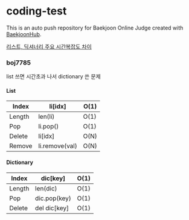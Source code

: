 # coding-test
This is an auto push repository for Baekjoon Online Judge created with [BaekjoonHub](https://github.com/BaekjoonHub/BaekjoonHub).

[리스트, 딕셔너리 주요 시간복잡도 차이](#boj7785)

### boj7785
list 쓰면 시간초과 나서 dictionary 쓴 문제
#### List

| Index | li[idx] | O(1) |
| --- | --- | --- |
| Length | len(li) | O(1) |
| Pop | li.pop() | O(1) |
| Delete | li[idx] | O(N) |
| Remove | li.remove(val) | O(N) |

#### Dictionary

| Index | dic[key] | O(1) |
| --- | --- | --- |
| Length | len(dic) | O(1) |
| Pop | dic.pop(key) | O(1) |
| Delete | del dic[key] | O(1) |

